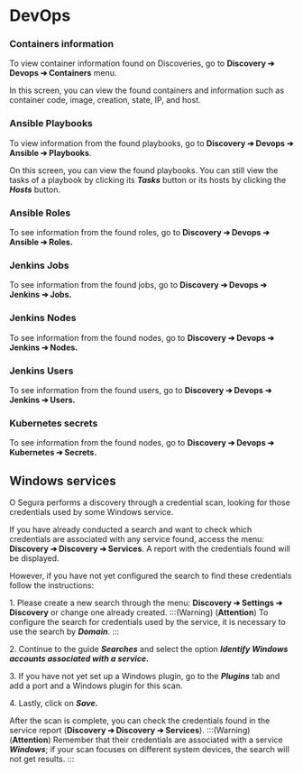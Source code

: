 # DevOps

### **Containers information**

To view container information found on Discoveries, go to **Discovery ➔ Devops ➔ Containers** menu.

In this screen, you can view the found containers and information such as container code, image, creation, state, IP, and host.

### **Ansible Playbooks**

To view information from the found playbooks, go to **Discovery ➔ Devops ➔ Ansible ➔ Playbooks**.

On this screen, you can view the found playbooks. You can still view the tasks of a playbook by clicking its ***Tasks*** button or its hosts by clicking the ***Hosts*** button.

### **Ansible Roles**

To see information from the found roles, go to **Discovery ➔ Devops ➔ Ansible ➔ Roles.**

### **Jenkins Jobs**

To see information from the found jobs, go to **Discovery ➔ Devops ➔ Jenkins ➔ Jobs.**

### **Jenkins Nodes**

To see information from the found nodes, go to **Discovery ➔ Devops ➔ Jenkins ➔ Nodes.**

### **Jenkins Users**

To see information from the found users, go to **Discovery ➔ Devops ➔ Jenkins ➔ Users.**

### **Kubernetes secrets**

To see information from the found nodes, go to **Discovery ➔ Devops ➔ Kubernetes ➔ Secrets.**

## **Windows services**

O Segura performs a discovery through a credential scan, looking for those credentials used by some Windows service.

If you have already conducted a search and want to check which credentials are associated with any service found, access the menu: **Discovery ➔ Discovery ➔ Services**. A report with the credentials found will be displayed.

However, if you have not yet configured the search to find these credentials follow the instructions:

  1\. Please create a new search through the menu: **Discovery ➔ Settings ➔ Discovery** or change one already created.
:::(Warning) (**Attention**)
 To configure the search for credentials used by the service, it is necessary to use the search by ***Domain***.
:::

  2\. Continue to the guide ***Searches*** and select the option ***Identify Windows accounts associated with a service.***

  3\. If you have not yet set up a Windows plugin, go to the ***Plugins*** tab and add a port and a Windows plugin for this scan.

  4\. Lastly, click on ***Save.***

After the scan is complete, you can check the credentials found in the service report (**Discovery ➔ Discovery ➔ Services**).
:::(Warning) (**Attention**)
Remember that their credentials are associated with a service ***Windows***; if your scan focuses on different system devices, the search will not get results. 
:::


